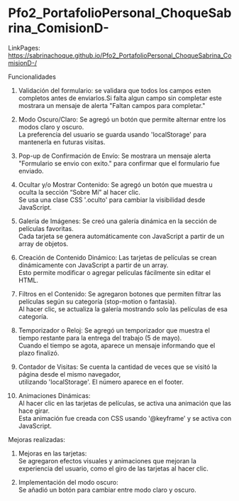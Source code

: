 # Pfo2_PortafolioPersonal_ChoqueSabrina_ComisionD-

LinkPages: https://sabrinachoque.github.io/Pfo2_PortafolioPersonal_ChoqueSabrina_ComisionD-/


Funcionalidades 

1. Validación del formulario:
se validara que todos los campos esten completos antes de enviarlos.Si falta algun campo sin completar este mostrara un mensaje de alerta "Faltan campos para completar."

2. Modo Oscuro/Claro:
Se agregó un botón que permite alternar entre los modos claro y oscuro.  
La preferencia del usuario se guarda usando 'localStorage' para mantenerla en futuras visitas.

3. Pop-up de Confirmación de Envío:
Se mostrara un mensaje alerta "Formulario se envio con exito." para confirmar que el formulario fue enviado.

4. Ocultar y/o Mostrar Contenido:
Se agregó un botón que muestra u oculta la sección “Sobre Mí” al hacer clic.  
Se usa una clase CSS '.oculto' para cambiar la visibilidad desde JavaScript.

5. Galería de Imágenes:
Se creó una galería dinámica en la sección de películas favoritas.  
Cada tarjeta se genera automáticamente con JavaScript a partir de un array de objetos.

6. Creación de Contenido Dinámico:
Las tarjetas de películas se crean dinámicamente con JavaScript a partir de un array.  
Esto permite modificar o agregar películas fácilmente sin editar el HTML.

7. Filtros en el Contenido:
Se agregaron botones que permiten filtrar las películas según su categoría (stop-motion o fantasía).  
Al hacer clic, se actualiza la galería mostrando solo las películas de esa categoría.

8. Temporizador o Reloj:
Se agregó un temporizador que muestra el tiempo restante para la entrega del trabajo (5 de mayo).  
Cuando el tiempo se agota, aparece un mensaje informando que el plazo finalizó.

9. Contador de Visitas:
Se cuenta la cantidad de veces que se visitó la página desde el mismo navegador,  
utilizando 'localStorage'. El número aparece en el footer.

10. Animaciones Dinámicas:  
Al hacer clic en las tarjetas de películas, se activa una animación que las hace girar.  
Esta animación fue creada con CSS usando '@keyframe' y se activa con JavaScript.


Mejoras realizadas: 

1. Mejoras en las tarjetas:  
   Se agregaron efectos visuales y animaciones que mejoran la experiencia del usuario, como el giro de las tarjetas al hacer clic.

2. Implementación del modo oscuro:  
   Se añadió un botón para cambiar entre modo claro y oscuro.






